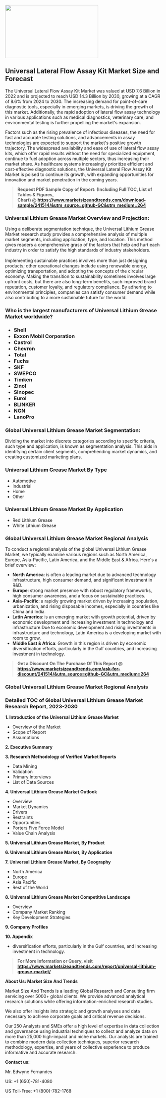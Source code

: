 <p><img class="alignnone size-medium wp-image-20088" src="https://ffe5etoiles.com/wp-content/uploads/2024/12/MST1-300x171.png" alt="" width="300" height="171" /></p><h2>Universal Lateral Flow Assay Kit Market Size and Forecast</h2><p>The Universal Lateral Flow Assay Kit Market was valued at USD 7.6 Billion in 2022 and is projected to reach USD 14.3 Billion by 2030, growing at a CAGR of 8.6% from 2024 to 2030. The increasing demand for point-of-care diagnostic tools, especially in emerging markets, is driving the growth of this market. Additionally, the rapid adoption of lateral flow assay technology in various applications such as medical diagnostics, veterinary care, and environmental testing is further propelling the market's expansion.</p><p>Factors such as the rising prevalence of infectious diseases, the need for fast and accurate testing solutions, and advancements in assay technologies are expected to support the market's positive growth trajectory. The widespread availability and ease of use of lateral flow assay kits, which offer rapid results without the need for specialized equipment, continue to fuel adoption across multiple sectors, thus increasing their market share. As healthcare systems increasingly prioritize efficient and cost-effective diagnostic solutions, the Universal Lateral Flow Assay Kit Market is poised to continue its growth, with expanding opportunities for innovation and market penetration in the coming years.</p></p><blockquote id="" class=""><strong>Request PDF Sample Copy of Report: (Including Full TOC, List of Tables &amp; Figures, Chart)&nbsp;@&nbsp;<strong><a href="https://www.marketsizeandtrends.com/download-sample/241514/&utm_source=github-GC&utm_medium=264" target="_blank">https://www.marketsizeandtrends.com/download-sample/241514/&utm_source=github-GC&utm_medium=264</a></strong></strong></blockquote><h3 id="" class="">Universal Lithium Grease Market&nbsp;Overview and Projection:</h3><p id="" class="">Using a deliberate segmentation technique, the Universal Lithium Grease Market research study provides a comprehensive analysis of multiple market segments, including application, type, and location. This method gives readers a comprehensive grasp of the factors that help and hurt each industry in order to satisfy the high standards of industry stakeholders. <br /> <br />Implementing sustainable practices involves more than just designing products; other operational changes include using renewable energy, optimizing transportation, and adopting the concepts of the circular economy. Making the transition to sustainability sometimes involves large upfront costs, but there are also long-term benefits, such improved brand reputation, customer loyalty, and regulatory compliance. By adhering to environmental principles, companies can satisfy consumer demand while also contributing to a more sustainable future for the world.</p><h3 id="" class="">Who is the largest manufacturers of&nbsp;Universal Lithium Grease Market worldwide?</h3><h3 class=""><p><ul><li>Shell </li><li> Exxon Mobil Corporation </li><li> Castrol </li><li> Chevron </li><li> Total </li><li> Fuchs </li><li> SKF </li><li> SWEPCO </li><li> Timken </li><li> Zinol </li><li> Sinopec </li><li> Eurol </li><li> BLINKER </li><li> NGN </li><li> LanoPro</li></ul></p></h3><h3 id="" class="">Global&nbsp;Universal Lithium Grease Market Segmentation:</h3><p id="" class="">Dividing the market into discrete categories according to specific criteria, such type and application, is known as segmentation analysis. This aids in identifying certain client segments, comprehending market dynamics, and creating customized marketing plans.</p><h3 id="" class="">Universal Lithium Grease Market&nbsp;By Type</h3><p><p><ul><li>Automotive</li><li> Industrial</li><li> Home</li><li> Other</p></li></ul></p></p><h3 id="" class="">Universal Lithium Grease Market&nbsp;By Application</h3><p class=""><p><ul><li>Red Lithium Grease</li><li> White Lithium Grease</li></ul></p></p><h3 id="" class="">Global Universal Lithium Grease Market Regional Analysis</h3><p id="" class="">To conduct a regional analysis of the global Universal Lithium Grease Market, we typically examine various regions such as North America, Europe, Asia-Pacific, Latin America, and the Middle East &amp; Africa. Here's a brief overview:</p><ul><li><strong>North America</strong>: is often a leading market due to advanced technology infrastructure, high consumer demand, and significant investment in R&amp;D.</li><li><strong>Europe</strong>: strong market presence with robust regulatory frameworks, high consumer awareness, and a focus on sustainable practices.</li><li><strong>Asia-Pacific</strong>: a rapidly growing market driven by increasing population, urbanization, and rising disposable incomes, especially in countries like China and India.</li><li><strong>Latin America</strong>: is an emerging market with growth potential, driven by economic development and increasing investment in technology and infrastructure.Due to economic development and rising investments in infrastructure and technology, Latin America is a developing market with room to grow.</li><li><strong>Middle East &amp; Africa</strong>: Growth in this region is driven by economic diversification efforts, particularly in the Gulf countries, and increasing investment in technology.</li></ul><blockquote id="" class=""><strong>Get a Discount On The Purchase Of This Report @ <strong><a href="https://www.marketsizeandtrends.com/ask-for-discount/241514/&utm_source=github-GC&utm_medium=264" target="_blank">https://www.marketsizeandtrends.com/ask-for-discount/241514/&utm_source=github-GC&utm_medium=264</a></strong></strong></blockquote><h3 id="" class="">Global Universal Lithium Grease Market Regional Analysis</h3><h3 id="" class="">Detailed TOC of Global Universal Lithium Grease Market Research Report, 2023-2030</h3><p id="" class=""><strong>1. Introduction of the Universal Lithium Grease Market</strong></p><ul><li>Overview of the Market</li><li>Scope of Report</li><li>Assumptions</li></ul><p id="" class=""><strong>2. Executive Summary</strong></p><p id="" class=""><strong>3. Research Methodology of Verified Market Reports</strong></p><ul><li>Data Mining</li><li>Validation</li><li>Primary Interviews</li><li>List of Data Sources</li></ul><p id="" class=""><strong>4. Universal Lithium Grease Market Outlook</strong></p><ul><li>Overview</li><li>Market Dynamics</li><li>Drivers</li><li>Restraints</li><li>Opportunities</li><li>Porters Five Force Model</li><li>Value Chain Analysis</li></ul><p id="" class=""><strong>5. Universal Lithium Grease Market, By Product</strong></p><p id="" class=""><strong>6. Universal Lithium Grease Market, By Application</strong></p><p id="" class=""><strong>7. Universal Lithium Grease Market, By Geography</strong></p><ul><li>North America</li><li>Europe</li><li>Asia Pacific</li><li>Rest of the World</li></ul><p id="" class=""><strong>8. Universal Lithium Grease Market Competitive Landscape</strong></p><ul><li>Overview</li><li>Company Market Ranking</li><li>Key Development Strategies</li></ul><p id="" class=""><strong>9. Company Profiles</strong></p><p id="" class=""><strong>10. Appendix</strong></p><ul><li>diversification efforts, particularly in the Gulf countries, and increasing investment in technology.</li></ul><blockquote id="" class=""><strong>For More Information or Query, visit <strong><strong><a href="https://www.marketsizeandtrends.com/report/universal-lithium-grease-market/" target="_blank">https://www.marketsizeandtrends.com/report/universal-lithium-grease-market/</a></strong></strong></strong></blockquote><p id="" class=""><strong>About Us: Market Size And Trends</strong></p><p id="" class="">Market Size And Trends is a leading Global Research and Consulting firm servicing over 5000+ global clients. We provide advanced analytical research solutions while offering information-enriched research studies.</p><p id="" class="">We also offer insights into strategic and growth analyses and data necessary to achieve corporate goals and critical revenue decisions.</p><p id="" class="">Our 250 Analysts and SMEs offer a high level of expertise in data collection and governance using industrial techniques to collect and analyze data on more than 25,000 high-impact and niche markets. Our analysts are trained to combine modern data collection techniques, superior research methodology, expertise, and years of collective experience to produce informative and accurate research.</p><p id="" class=""><strong>Contact us:</strong></p><p id="" class="">Mr. Edwyne Fernandes</p><p id="" class="">US: +1 (650)-781-4080</p><p id="" class="">US Toll-Free: +1 (800)-782-1768</p>
